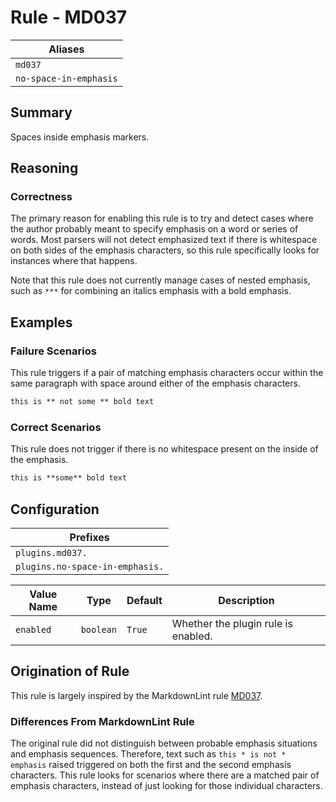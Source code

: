 # Rule - MD037

| Aliases |
| --- |
| `md037` |
| `no-space-in-emphasis` |

## Summary

Spaces inside emphasis markers.

## Reasoning

### Correctness

The primary reason for enabling this rule is to try and detect cases
where the author probably meant to specify emphasis on a word or
series of words.  Most parsers will not detect emphasized text if
there is whitespace on both sides of the emphasis characters, so
this rule specifically looks for instances where that happens.

Note that this rule does not currently manage cases of nested emphasis,
such as `***` for combining an italics emphasis with a bold emphasis.

## Examples

### Failure Scenarios

This rule triggers if a pair of matching emphasis characters occur
within the same paragraph with space around either of the emphasis
characters.

```Markdown
this is ** not some ** bold text
```

### Correct Scenarios

This rule does not trigger if there is no whitespace present on the
inside of the emphasis.

```Markdown
this is **some** bold text
```

## Configuration

| Prefixes |
| --- |
| `plugins.md037.` |
| `plugins.no-space-in-emphasis.` |

| Value Name | Type | Default | Description |
| -- | -- | -- | -- |
| `enabled` | `boolean` | `True` | Whether the plugin rule is enabled. |

## Origination of Rule

This rule is largely inspired by the MarkdownLint rule
[MD037](https://github.com/DavidAnson/markdownlint/blob/main/doc/Rules.md#md037---spaces-inside-emphasis-markers).

### Differences From MarkdownLint Rule

The original rule did not distinguish between probable emphasis situations
and emphasis sequences.  Therefore, text such as `this * is not * emphasis`
raised triggered on both the first and the second emphasis characters.
This rule looks for scenarios where there are a matched pair of emphasis
characters, instead of just looking for those individual characters.
